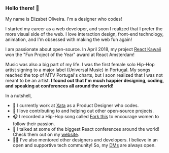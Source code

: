 ### Hello there! 👋

My name is Elizabet Oliveira. I'm a designer who codes!

I started my career as a web developer, and soon I realized that I prefer the more visual side of the web. I love interaction design, front-end technology, animation, and I'm obsessed with making the web fun again!

I am passionate about open-source. In April 2018, my project [React Kawaii](https://github.com/miukimiu/react-kawaii) won the "Fun Project of the Year" award at React Amsterdam!

Music was also a big part of my life. I was the first female solo Hip-Hop artist signing to a major label (Universal Music) in Portugal. My songs reached the top of MTV Portugal's charts, but I soon realized that I was not meant to be an artist. <b>I found out that I'm much happier designing, coding, and speaking at conferences all around the world!</b>

In a nutshell, 

- 🔭 I currently work at [Xata](https://xata.io/) as a Product Designer who codes.
- 🤔 I love contributing to and helping out other open-source projects.
- 🎧 I recorded a Hip-Hop song called [Fork this](https://github.com/miukimiu/fork-this) to encourage women to follow their passion. 
- 🎤 I talked at some of the biggest React conferences around the world! Check them out on my [website](https://www.miukimiu.com/). 
- 🤗💙 I've also mentored other designers and developers. I believe in an open and supportive tech community! So, my [DMs](http://www.twitter.com/miuki_miu) are always open.
